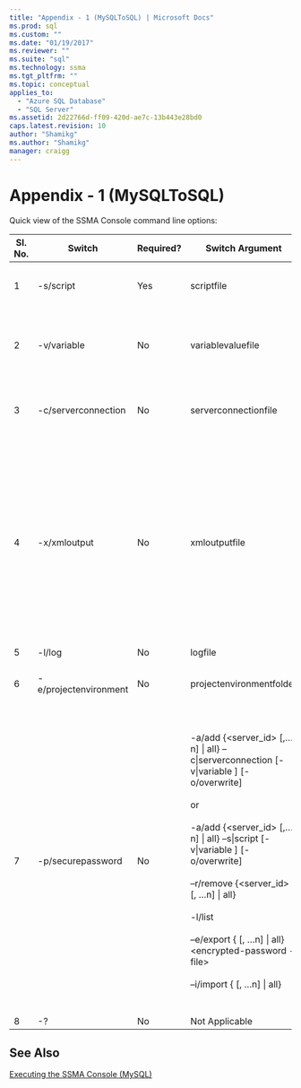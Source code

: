 ```yaml
---
title: "Appendix - 1 (MySQLToSQL) | Microsoft Docs"
ms.prod: sql
ms.custom: ""
ms.date: "01/19/2017"
ms.reviewer: ""
ms.suite: "sql"
ms.technology: ssma
ms.tgt_pltfrm: ""
ms.topic: conceptual
applies_to: 
  - "Azure SQL Database"
  - "SQL Server"
ms.assetid: 2d22766d-ff09-420d-ae7c-13b443e28bd0
caps.latest.revision: 10
author: "Shamikg"
ms.author: "Shamikg"
manager: craigg
---
```

# Appendix - 1 (MySQLToSQL)
Quick view of the SSMA Console command line options:  
  
|Sl. No.|Switch|Required?|Switch Argument|Permitted Values|  
|-----------|----------|-------------|-------------------|--------------------|  
|1|-s/script|Yes|scriptfile|Valid XML file name.<br /><br />Console Script definition file.|  
|2|-v/variable|No|variablevaluefile|Valid XML file name.<br /><br />If variables are used in script file, then this file must be specified.|  
|3|-c/serverconnection|No|serverconnectionfile|Valid XML file name.<br /><br />This file contains server connection information.|  
|4|-x/xmloutput|No|xmloutputfile|This option indicates console output in the XML format. If this option is not specified, the default output is in TEXT format.<br /><br />If xmloutputfile is not specified, XML output is directed to STDOUT.<br /><br />Xmloutputfile is the name of the file to which the console output is written in the XML format.|  
|5|-l/log|No|logfile|Valid file name.|  
|6|-e/projectenvironment|No|projectenvironmentfolder|Valid folder name containing SSMA project environment files.|  
|7|-p/securepassword|No|-a/add {<server_id> [,…n] &#124; all} –c&#124;serverconnection  <server-connection-file> [-v&#124;variable <variable-value-file>] [-o/overwrite]<br /><br />or<br /><br />-a/add {<server_id> [,…n] &#124; all} –s&#124;script <script-file> [-v&#124;variable <variable-value-file>] [-o/overwrite]<br /><br />–r/remove {<server_id> [, …n] &#124; all}<br /><br />-l/list<br /><br />–e/export {<server-id> [, …n] &#124; all} <encrypted-password -file><br /><br />–i/import {<server-id> [, …n] &#124; all} <encrypted-password-file>|If specified, this option must not be combined with any other options.<br /><br />server-id: A unique ID provided for a server {string}<br /><br />server-connection-file: server definition file (serverconnectionfile or scriptfile).<br /><br />variable-value-file: It is a variable definition file and used in server-connection-file.<br /><br />encrypted-password–file: It is a server passwords file encrypted using a user-specified pass-phrase.|  
|8|-?|No|Not Applicable|Not Applicable|  
  
## See Also  
[Executing the SSMA Console (MySQL)](http://msdn.microsoft.com/en-us/e3e9f7e4-0619-4861-a202-3d5d39953b26)  
  
